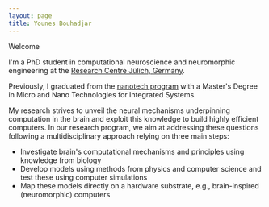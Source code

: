 ```yaml
---
layout: page
title: Younes Bouhadjar
---
```


Welcome

<!--
I'm a PhD student in computational neuroscience and neuromorphic engineering at both [INM-6](https://www.fz-juelich.de/inm/inm-6/EN/Home/home_node_INM6.html) and [PGI-7](https://www.fz-juelich.de/pgi/pgi-7/EN/Home/home_node.html), Research Centre Jülich, Germany. 
-->

I'm a PhD student in computational neuroscience and neuromorphic engineering at the [Research Centre Jülich, Germany](https://www.fz-juelich.de/portal/EN/Home/home_node.html). 

Previously, I graduated from the [nanotech program](https://nanotech.grenoble-inp.fr/) with a Master's Degree in Micro and Nano Technologies for Integrated Systems. 

My research strives to unveil the neural mechanisms underpinning computation in the brain and exploit this knowledge to build highly efficient computers. 
In our research program, we aim at addressing these questions following a multidisciplinary approach relying on three main steps:
* Investigate brain's computational mechanisms and principles using knowledge from biology
* Develop models using methods from physics and computer science and test these using computer simulations
* Map these models directly on a hardware substrate, e.g., brain-inspired (neuromorphic) computers
